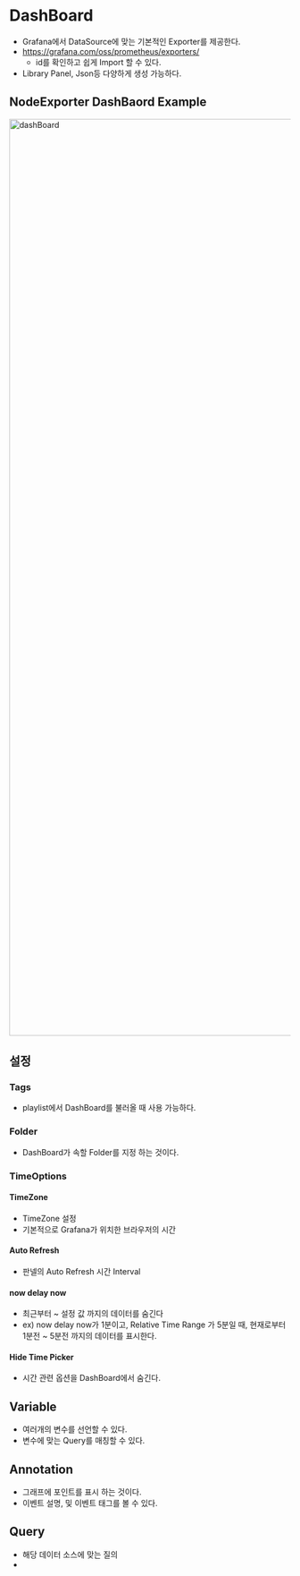 # DashBoard
- Grafana에서 DataSource에 맞는 기본적인 Exporter를 제공한다.
- https://grafana.com/oss/prometheus/exporters/
  - id를 확인하고 쉽게 Import 할 수 있다.
- Library Panel, Json등 다양하게 생성 가능하다.

## NodeExporter DashBaord Example
<img width="1639" alt="dashBoard" src="https://user-images.githubusercontent.com/57896918/185949198-183926fd-f4f9-40df-990c-2a03f32c1ede.png">

## 설정

### Tags
- playlist에서 DashBoard를 불러올 때 사용 가능하다.

### Folder
- DashBoard가 속할 Folder를 지정 하는 것이다.

### TimeOptions

#### TimeZone
- TimeZone 설정
- 기본적으로 Grafana가 위치한 브라우저의 시간

#### Auto Refresh
- 판넬의 Auto Refresh 시간 Interval

#### now delay now
- 최근부터 ~ 설정 값 까지의 데이터를 숨긴다
- ex) now delay now가 1분이고, Relative Time Range 가 5분일 때,
  현재로부터 1분전 ~ 5분전 까지의 데이터를 표시한다.

#### Hide Time Picker
- 시간 관련 옵션을 DashBoard에서 숨긴다.

## Variable 
- 여러개의 변수를 선언할 수 있다.
- 변수에 맞는 Query를 매칭할 수 있다.

## Annotation
- 그래프에 포인트를 표시 하는 것이다.
- 이벤트 설명, 및 이벤트 태그를 볼 수 있다.

## Query
- 해당 데이터 소스에 맞는 질의
- 